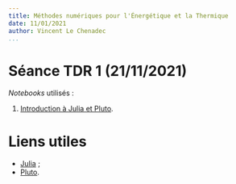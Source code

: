 ```yaml
---
title: Méthodes numériques pour l'Énergétique et la Thermique
date: 11/01/2021
author: Vincent Le Chenadec
...
```


# Séance TDR 1 (21/11/2021)

*Notebooks* utilisés :

1. [Introduction à Julia et Pluto](notebook/intro.html).

# Liens utiles

* [Julia](https://julialang.org/) ;
* [Pluto](https://github.com/fonsp/Pluto.jl).

